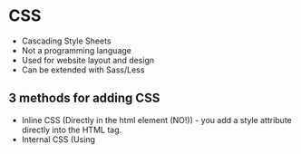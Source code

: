 # CSS

- Cascading Style Sheets
- Not a programming language
- Used for website layout and design
- Can be extended with Sass/Less

## 3 methods for adding CSS

- Inline CSS (Directly in the html element (NO!)) - you add a style attribute directly into the HTML tag.
- Internal CSS (Using <style> tags within a single document)
- External CSS (Linking an external .css file)

You can use `id` and `class` to grab a particular HTML5 tag or element.

`a { background-color: yellow; }`

```

a   - (selector)
'{' - declaration start
'}' - declaration end
'background-color' - property
':' - property/value seperator
'yellow' - value
';' - declaration end

```

## Box Model

content - padding (top, bottom, right and left) - border(top, bottom, right, left) - margin (top, bottom, right, left)

```
p{
    margin-top: 5px;
    margin-right: 10px;
    margin-bottom: 5px;
    margin-left: 10px
}

p{
    margin: 5px 10px 5px 10px;
}

p{
    margin: 5px 10px
}
```